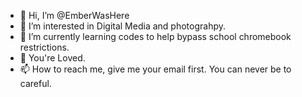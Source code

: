 - 👋 Hi, I’m @EmberWasHere
- 👀 I’m interested in Digital Media and photograhpy.
- 🌱 I’m currently learning codes to help bypass school chromebook restrictions.
- 💞️ You're Loved.
- 📫 How to reach me, give me your email first. You can never be to careful.

<!---
EmberWasHere/EmberWasHere is a ✨ special ✨ repository because its `README.md` (this file) appears on your GitHub profile.
You can click the Preview link to take a look at your changes.
--->

